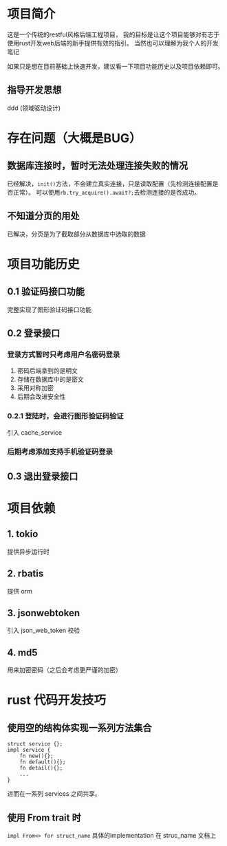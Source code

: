 <!--
 * @Author: Lmmqxyx
 * @Date: 2022-03-07 17:48:39
 * @LastEditors: Please set LastEditors
 * @LastEditTime: 2022-03-07 17:55:36
 * @FilePath: \backend\README_ZH.md
 * @Description: 
-->
# 项目简介
这是一个传统的restful风格后端工程项目，
我的目标是让这个项目能够对有志于使用rust开发web后端的新手提供有效的指引。
当然也可以理解为我个人的开发笔记

如果只是想在目前基础上快速开发，建议看一下项目功能历史以及项目依赖即可。

## 指导开发思想
ddd (领域驱动设计)

# 存在问题（大概是BUG）
## 数据库连接时，暂时无法处理连接失败的情况
已经解决，```init()```方法，不会建立真实连接，只是读取配置（先检测连接配置是否正常）。
可以使用```rb.try_acquire().await?;```去检测连接的是否成功。
## 不知道分页的用处
已解决，分页是为了截取部分从数据库中选取的数据

# 项目功能历史
## 0.1 验证码接口功能
完整实现了图形验证码接口功能

## 0.2 登录接口
### 登录方式暂时只考虑用户名密码登录
1. 密码后端拿到的是明文
2. 存储在数据库中的是密文
3. 采用对称加密
4. 后期会改进安全性

### 0.2.1 登陆时，会进行图形验证码验证
引入 cache_service

### 后期考虑添加支持手机验证码登录

## 0.3 退出登录接口


# 项目依赖
## 1. tokio
提供异步运行时

## 2. rbatis
提供 orm

## 3. jsonwebtoken
引入 json_web_token 校验

## 4. md5
用来加密密码（之后会考虑更严谨的加密）


# rust 代码开发技巧
## 使用空的结构体实现一系列方法集合
```
struct service {};
impl service {
    fn new(){};
    fn default(){};
    fn detail(){};
    ...
}
```
进而在一系列 services 之间共享。

## 使用 From trait 时
```impl From<> for struct_name```
具体的implementation 在 struc_name 文档上